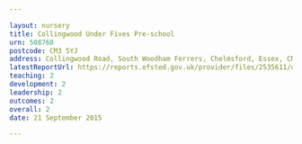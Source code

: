 ```yaml
---

layout: nursery
title: Collingwood Under Fives Pre-school
urn: 508760
postcode: CM3 5YJ
address: Collingwood Road, South Woodham Ferrers, Chelmsford, Essex, CM3 5YJ
latestReportUrl: https://reports.ofsted.gov.uk/provider/files/2535611/urn/508760.pdf
teaching: 2
development: 2
leadership: 2
outcomes: 2
overall: 2
date: 21 September 2015

---
```

